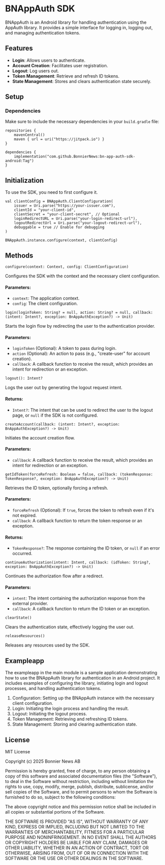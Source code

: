 # BNAppAuth SDK

BNAppAuth is an Android library for handling authentication using the AppAuth library. It provides a simple interface for logging in, logging out, and managing authentication tokens.

## Features
- **Login**: Allows users to authenticate.
- **Account Creation**: Facilitates user registration.
- **Logout**: Log users out.
- **Token Management**: Retrieve and refresh ID tokens.
- **State Management**: Stores and clears authentication state securely.

## Setup

### Dependencies
Make sure to include the necessary dependencies in your `build.gradle` file:

```
repositories {
    mavenCentral()
    maven { url = uri("https://jitpack.io") }
}

dependencies {
    implementation("com.github.BonnierNews:bn-app-auth-sdk-android:Tag")
}
```

## Initialization
To use the SDK, you need to first configure it.
```
val clientConfig = BNAppAuth.ClientConfiguration(
    issuer = Uri.parse("https://your-issuer.com"),
    clientId = "your-client-id",
    clientSecret = "your-client-secret", // Optional
    loginRedirectURL = Uri.parse("your-login-redirect-url"),
    logoutRedirectUrl = Uri.parse("your-logout-redirect-url"),
    debuggable = true // Enable for debugging
)

BNAppAuth.instance.configure(context, clientConfig)
```

## Methods

```
configure(context: Context, config: ClientConfiguration)
```
Configures the SDK with the context and the necessary client configuration.

#### Parameters:
- `context`: The application context.
- `config`: The client configuration.

```
login(loginToken: String? = null, action: String? = null, callback: (intent: Intent?, exception: BnAppAuthException?) -> Unit)
```
Starts the login flow by redirecting the user to the authentication provider.

#### Parameters:
- `loginToken` (Optional): A token to pass during login.
- `action` (Optional): An action to pass (e.g., "create-user" for account creation).
- `callback`: A callback function to receive the result, which provides an intent for redirection or an exception.

```
logout(): Intent?
```
Logs the user out by generating the logout request intent.

#### Returns:
- `Intent?`: The intent that can be used to redirect the user to the logout page, or `null` if the SDK is not configured.

```
createAccount(callback: (intent: Intent?, exception: BnAppAuthException?) -> Unit)
```
Initiates the account creation flow.

#### Parameters:
- `callback`: A callback function to receive the result, which provides an intent for redirection or an exception.

```
getIdToken(forceRefresh: Boolean = false, callback: (tokenResponse: TokenResponse?, exception: BnAppAuthException?) -> Unit)
```
Retrieves the ID token, optionally forcing a refresh.

#### Parameters:
- `forceRefresh` (Optional): If `true`, forces the token to refresh even if it's not expired.
- `callback`: A callback function to return the token response or an exception.

#### Returns:
- `TokenResponse?`: The response containing the ID token, or `null` if an error occurred.

```
continueAuthorization(intent: Intent, callback: (idToken: String?, exception: BnAppAuthException?) -> Unit)
```
Continues the authorization flow after a redirect.

#### Parameters:
- `intent`: The intent containing the authorization response from the external provider.
- `callback`: A callback function to return the ID token or an exception.

```
clearState()
```
Clears the authentication state, effectively logging the user out.

```
releaseResources()
```
Releases any resources used by the SDK.

## Exampleapp
The exampleapp in the main module is a sample application demonstrating how to use the BNAppAuth library for authentication in an Android project. It includes examples of configuring the library, initiating login and logout processes, and handling authentication tokens.
1. Configuration: Setting up the BNAppAuth instance with the necessary client configuration.
2. Login: Initiating the login process and handling the result.
3. Logout: Initiating the logout process.
4. Token Management: Retrieving and refreshing ID tokens.
5. State Management: Storing and clearing authentication state.

## License
MIT License

Copyright (c) 2025 Bonnier News AB

Permission is hereby granted, free of charge, to any person obtaining a copy
of this software and associated documentation files (the "Software"), to deal
in the Software without restriction, including without limitation the rights
to use, copy, modify, merge, publish, distribute, sublicense, and/or sell
copies of the Software, and to permit persons to whom the Software is
furnished to do so, subject to the following conditions:

The above copyright notice and this permission notice shall be included in all
copies or substantial portions of the Software.

THE SOFTWARE IS PROVIDED "AS IS", WITHOUT WARRANTY OF ANY KIND, EXPRESS OR
IMPLIED, INCLUDING BUT NOT LIMITED TO THE WARRANTIES OF MERCHANTABILITY,
FITNESS FOR A PARTICULAR PURPOSE AND NONINFRINGEMENT. IN NO EVENT SHALL THE
AUTHORS OR COPYRIGHT HOLDERS BE LIABLE FOR ANY CLAIM, DAMAGES OR OTHER
LIABILITY, WHETHER IN AN ACTION OF CONTRACT, TORT OR OTHERWISE, ARISING FROM,
OUT OF OR IN CONNECTION WITH THE SOFTWARE OR THE USE OR OTHER DEALINGS IN THE
SOFTWARE.